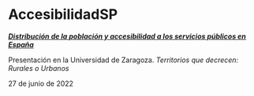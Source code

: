 # AccesibilidadSP
[**_Distribución de la población y accesibilidad a los servicios públicos en España_**](https://www.ivie.es/es_ES/ptproyecto/distribucion-la-poblacion-acceso-los-servicios-publicos/)

Presentación en la Universidad de Zaragoza. _Territorios que decrecen: Rurales o Urbanos_

27 de junio de 2022
